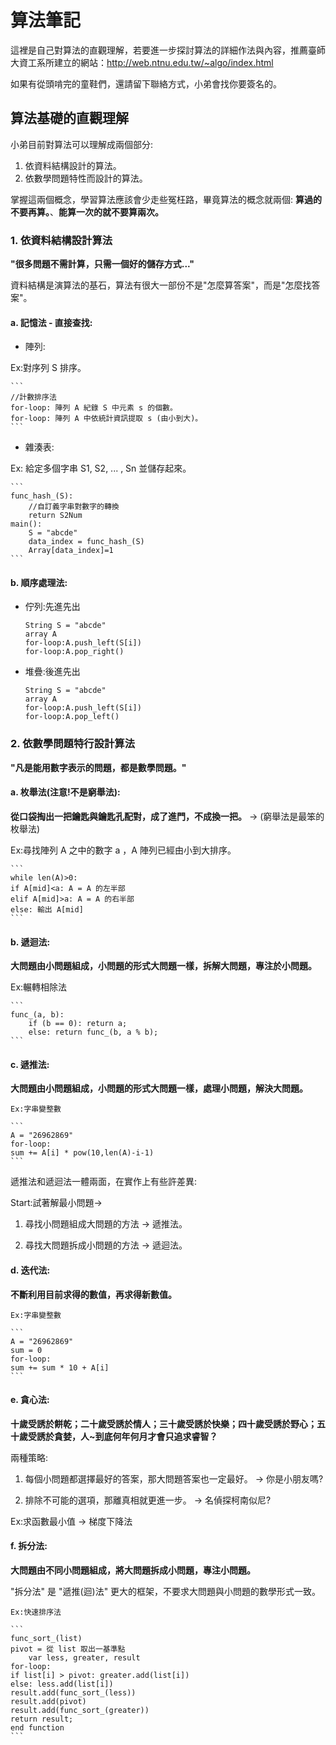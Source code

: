 # 算法筆記
  
  這裡是自己對算法的直觀理解，若要進一步探討算法的詳細作法與內容，推薦臺師大資工系所建立的網站：http://web.ntnu.edu.tw/~algo/index.html
  
  如果有從頭啃完的童鞋們，還請留下聯絡方式，小弟會找你要簽名的。
  
## 算法基礎的直觀理解

  小弟目前對算法可以理解成兩個部分:
  1. 依資料結構設計的算法。
  2. 依數學問題特性而設計的算法。
  
  掌握這兩個概念，學習算法應該會少走些冤枉路，畢竟算法的概念就兩個: **算過的不要再算。**、**能算一次的就不要算兩次。**

### 1. 依資料結構設計算法

  **"很多問題不需計算，只需一個好的儲存方式..."**
  
  資料結構是演算法的基石，算法有很大一部份不是"怎麼算答案"，而是"怎麼找答案"。
  
#### a. 記憶法 - 直接查找:
  
- 陣列:

Ex:對序列 S 排序。

	```
	//計數排序法
	for-loop: 陣列 A 紀錄 S 中元素 s 的個數。
	for-loop: 陣列 A 中依統計資訊提取 s (由小到大)。
	```

- 雜湊表:

Ex: 給定多個字串 S1, S2, ... , Sn 並儲存起來。

	```
	func_hash_(S):
	    //自訂義字串對數字的轉換
	    return S2Num
	main():
	    S = "abcde"
	    data_index = func_hash_(S)
	    Array[data_index]=1
	```
    
#### b. 順序處理法:
    
- 佇列:先進先出

	```
	String S = "abcde"
	array A
	for-loop:A.push_left(S[i])
	for-loop:A.pop_right()
	```

- 堆疊:後進先出

	```
	String S = "abcde"
	array A
	for-loop:A.push_left(S[i])
	for-loop:A.pop_left()
	```

	
### 2. 依數學問題特行設計算法
  
  **"凡是能用數字表示的問題，都是數學問題。"**

#### a. 枚舉法(注意!不是窮舉法):
  
**從口袋掏出一把鑰匙與鑰匙孔配對，成了進門，不成換一把。** -> (窮舉法是最笨的枚舉法)

Ex:尋找陣列 A 之中的數字 a ，A 陣列已經由小到大排序。

	```
	while len(A)>0:
	if A[mid]<a: A = A 的左半部
	elif A[mid]>a: A = A 的右半部
	else: 輸出 A[mid]
	```

#### b. 遞迴法:

**大問題由小問題組成，小問題的形式大問題一樣，拆解大問題，專注於小問題。**

Ex:輾轉相除法

	```
	func_(a, b):
	    if (b == 0): return a;
	    else: return func_(b, a % b);
	```

#### c. 遞推法:

**大問題由小問題組成，小問題的形式大問題一樣，處理小問題，解決大問題。**

	Ex:字串變整數

	```
	A = "26962869"
	for-loop: 
	sum += A[i] * pow(10,len(A)-i-1)
	```

遞推法和遞迴法一體兩面，在實作上有些許差異:

Start:試著解最小問題->

1. 尋找小問題組成大問題的方法 -> 遞推法。

2. 尋找大問題拆成小問題的方法 -> 遞迴法。

#### d. 迭代法:

**不斷利用目前求得的數值，再求得新數值。**

	Ex:字串變整數

	```
	A = "26962869"
	sum = 0
	for-loop: 
	sum += sum * 10 + A[i]
	```

#### e. 貪心法:

**十歲受誘於餅乾；二十歲受誘於情人；三十歲受誘於快樂；四十歲受誘於野心；五十歲受誘於貪婪，人~到底何年何月才會只追求睿智？**

兩種策略:

1. 每個小問題都選擇最好的答案，那大問題答案也一定最好。 -> 你是小朋友嗎?

2. 排除不可能的選項，那離真相就更進一步。 -> 名偵探柯南似尼?

Ex:求函數最小值 -> 梯度下降法

#### f. 拆分法:

**大問題由不同小問題組成，將大問題拆成小問題，專注小問題。**

"拆分法" 是 "遞推(迴)法" 更大的框架，不要求大問題與小問題的數學形式一致。

	Ex:快速排序法
	
	```
	func_sort_(list)
	pivot = 從 list 取出一基準點
	    var less, greater, result
	for-loop:
	if list[i] > pivot: greater.add(list[i])
	else: less.add(list[i])
	result.add(func_sort_(less))
	result.add(pivot)
	result.add(func_sort_(greater))
	return result;
	end function
	```
    
